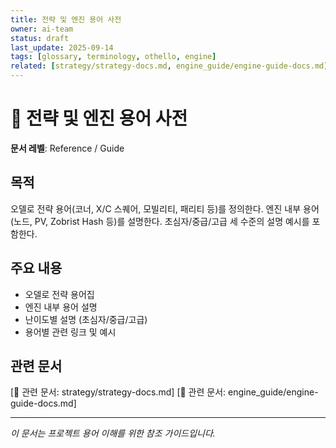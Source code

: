 ```yaml
---
title: 전략 및 엔진 용어 사전
owner: ai-team
status: draft
last_update: 2025-09-14
tags: [glossary, terminology, othello, engine]
related: [strategy/strategy-docs.md, engine_guide/engine-guide-docs.md]
---
```


# 📖 전략 및 엔진 용어 사전

**문서 레벨**: Reference / Guide

## 목적
오델로 전략 용어(코너, X/C 스퀘어, 모빌리티, 패리티 등)를 정의한다.
엔진 내부 용어(노드, PV, Zobrist Hash 등)를 설명한다.
초심자/중급/고급 세 수준의 설명 예시를 포함한다.

## 주요 내용
- 오델로 전략 용어집
- 엔진 내부 용어 설명
- 난이도별 설명 (초심자/중급/고급)
- 용어별 관련 링크 및 예시

## 관련 문서
[📎 관련 문서: strategy/strategy-docs.md]
[📎 관련 문서: engine_guide/engine-guide-docs.md]

---
*이 문서는 프로젝트 용어 이해를 위한 참조 가이드입니다.*
